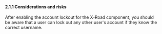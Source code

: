 #### 2.1.1 Considerations and risks

After enabling the account lockout for the X-Road component, you should be aware that a user can lock out any other user's account if they know the correct username.